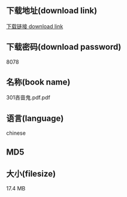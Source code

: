 ## 下载地址(download link)
[下载链接 download link](https://voluble-croquembouche-d321dc.netlify.app/?s=301%E5%90%9D%E5%95%AC%E9%AC%BC.pdf)

## 下载密码(download password)
8078

## 名称(book name)
301吝啬鬼.pdf.pdf

## 语言(language)
chinese

## MD5


## 大小(filesize)
17.4 MB
